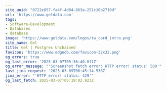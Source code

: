 ```yaml
---
site_uuid: "0722e857-fa4f-4d84-863a-251c10b2710d"
url: 'https://www.geldata.com'
tags:
- Software-Development
- Databases
- database
image: 'https://www.geldata.com/logos/tw_card_intro.png'
site_name: Gel
title: Gel | Postgres Unchained
favicon: 'https://www.edgedb.com/favicon-32x32.png'
og_errors: true
og_last_error: '2025-03-07T05:36:40.011Z'
og_error_message: "'Screenshot fetch error: HTTP error! status: 500'"
last_jina_request: '2025-03-09T06:45:14.538Z'
jina_error: "'HTTP error! status: 429'"
og_last_fetch: 2025-03-07T05:19:02.923Z
---
```


